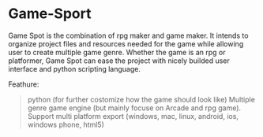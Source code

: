 Game-Sport
==========

Game Spot is the combination of rpg maker and game maker. It intends to organize project files and resources needed for the game while allowing user to create multiple game genre. Whether the game is an rpg or platformer, Game Spot can ease the project with nicely builded user interface and python scripting language.

Feathure:
> python (for further costomize how the game should look like)
> Multiple genre game engine (but mainly focuse on Arcade and rpg game).
> Support multi platform export (windows, mac, linux, android, ios, windows phone, html5)

